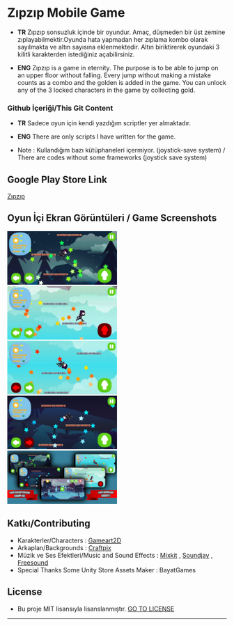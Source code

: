 # **Zıpzıp Mobile Game**

- **TR** Zıpzıp sonsuzluk içinde bir oyundur. Amaç, düşmeden bir üst zemine zıplayabilmektir.Oyunda hata yapmadan her zıplama kombo olarak sayılmakta ve altın sayısına eklenmektedir. Altın biriktirerek oyundaki 3 kilitli karakterden istediğiniz açabilirsiniz.

- **ENG**  Zıpzıp is a game in eternity. The purpose is to be able to jump on an upper floor without falling. Every jump without making a mistake counts as a combo and the golden is added in the game. You can unlock any of the 3 locked characters in the game by collecting gold.

### Github İçeriği/This Git Content

- **TR** Sadece oyun için kendi yazdığım scriptler yer almaktadır.

- **ENG** There are only scripts I have written for the game.


- Note : Kullandığım bazı kütüphaneleri içermiyor. (joystick-save system) / There are codes without some frameworks (joystick save system)


## Google Play Store Link

[Zıpzıp](https://play.google.com/store/apps/details?id=com.Zipzipgames.zipzip)


## Oyun İçi Ekran Görüntüleri / Game Screenshots

<img src="https://github.com/Serhatdnli/ZipzipMobileGame/blob/main/58a1cdce-9b6a-4469-af26-ed31e16b68b3.jpg?raw=true" width="50%">
<img src="https://github.com/Serhatdnli/ZipzipMobileGame/blob/main/85033b7f-5825-4dd5-8751-252ece68b9f4.jpg?raw=true" width="50%">
<img src="https://github.com/Serhatdnli/ZipzipMobileGame/blob/main/afc9139e-6c0d-41ae-bb88-032b9501f1a6.jpg?raw=true" width="50%">
<img src="https://github.com/Serhatdnli/ZipzipMobileGame/blob/main/eca51b80-393d-4210-8c20-3f9e073c6c58.jpg?raw=true" width="50%">
<img src="https://github.com/Serhatdnli/ZipzipMobileGame/blob/main/serat.png?raw=true" width="50%">


## Katkı/Contributing

- Karakterler/Characters : [Gameart2D](www.gameart2d.com)
- Arkaplan/Backgrounds : [Craftpix](craftpix.net)
- Müzik ve Ses Efektleri/Music and Sound Effects : [Mixkit](https://mixkit.co/) ,    [Soundjay](https://www.soundjay.com) ,     [Freesound](https://freesound.org/)
- Special Thanks Some Unity Store Assets Maker : BayatGames


## License

- Bu proje MIT lisansıyla lisanslanmıştır. [GO TO LICENSE](https://github.com/Serhatdnli/ZipzipMobileGame/blob/main/LICENSE)
------------------------------------

